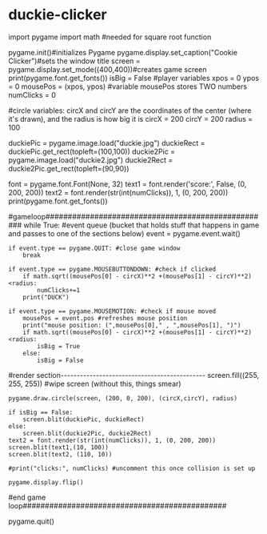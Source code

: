 # duckie-clicker
import pygame
import math #needed for square root function



pygame.init()#initializes Pygame
pygame.display.set_caption("Cookie Clicker")#sets the window title
screen = pygame.display.set_mode((400,400))#creates game screen
print(pygame.font.get_fonts())
isBig = False
#player variables
xpos = 0
ypos = 0
mousePos = (xpos, ypos) #variable mousePos stores TWO numbers
numClicks = 0


#circle variables: circX and circY are the coordinates of the center (where it's drawn), and the radius is how big it is
circX = 200
circY = 200
radius = 100


duckiePic = pygame.image.load("duckie.jpg")
duckieRect = duckiePic.get_rect(topleft=(100,100))
duckie2Pic = pygame.image.load("duckie2.jpg")
duckie2Rect = duckie2Pic.get_rect(topleft=(90,90))


font = pygame.font.Font(None, 32)
text1 = font.render('score:', False, (0, 200, 200))
text2 = font.render(str(int(numClicks)), 1, (0, 200, 200))
print(pygame.font.get_fonts())

#gameloop###################################################
while True:
#event queue (bucket that holds stuff that happens in game and passes to one of the sections below)
    event = pygame.event.wait()

    if event.type == pygame.QUIT: #close game window
        break

    if event.type == pygame.MOUSEBUTTONDOWN: #check if clicked
        if math.sqrt((mousePos[0] - circX)**2 +(mousePos[1] - circY)**2)<radius:
            numClicks+=1
        print("DUCK")

    if event.type == pygame.MOUSEMOTION: #check if mouse moved
        mousePos = event.pos #refreshes mouse position
        print("mouse position: (",mousePos[0]," , ",mousePos[1], ")")
        if math.sqrt((mousePos[0] - circX)**2 +(mousePos[1] - circY)**2)<radius:
            isBig = True
        else:
            isBig = False
 
 
#render section---------------------------------------------
    screen.fill((255, 255, 255)) #wipe screen (without this, things smear)
    
    pygame.draw.circle(screen, (200, 0, 200), (circX,circY), radius)
    
    if isBig == False:
        screen.blit(duckiePic, duckieRect)
    else:
        screen.blit(duckie2Pic, duckie2Rect)
    text2 = font.render(str(int(numClicks)), 1, (0, 200, 200))
    screen.blit(text1,(10, 100))
    screen.blit(text2, (110, 10))
    
    #print("clicks:", numClicks) #uncomment this once collision is set up
        
    pygame.display.flip()
    

#end game loop##############################################

pygame.quit()
